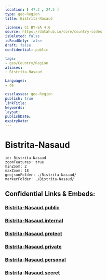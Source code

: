```yaml
---
location: [ 47.2 , 24.5 ] 
type: geo-Region
title: Bistrita-Nasaud

license: CC BY-SA 4.0
source: https://datahub.io/core/country-codes
isDeleted: false
isReadOnly: false
draft: false
confidential: public

tags:
- geo/Country/Region
aliases:
- Bistrita-Nasaud

Languages:
- de

cssclasses: geo-Region
publish: true
linkTitle: 
keywords: 
layout: 
publishDate: 
expiryDate: 
---
```


# Bistrita-Nasaud

```leaflet
id: Bistrita-Nasaud
zoomFeatures: true 
minZoom: 2 
maxZoom: 18
geojsonFolder: ./Bistrita-Nasaud/
markerFolder: ./Bistrita-Nasaud/
```


## Confidential Links & Embeds: 

### [Bistrita-Nasaud.public](/_public/\Earth\Continent\Europe\Europe~East\Romania\Regions~Romania\Romania~Nord-VestBistrita-Nasaud.public.md) 

### [Bistrita-Nasaud.internal](/_internal/\Earth\Continent\Europe\Europe~East\Romania\Regions~Romania\Romania~Nord-VestBistrita-Nasaud.internal.md) 

### [Bistrita-Nasaud.protect](/_protect/\Earth\Continent\Europe\Europe~East\Romania\Regions~Romania\Romania~Nord-VestBistrita-Nasaud.protect.md) 

### [Bistrita-Nasaud.private](/_private/\Earth\Continent\Europe\Europe~East\Romania\Regions~Romania\Romania~Nord-VestBistrita-Nasaud.private.md) 

### [Bistrita-Nasaud.personal](/_personal/\Earth\Continent\Europe\Europe~East\Romania\Regions~Romania\Romania~Nord-VestBistrita-Nasaud.personal.md) 

### [Bistrita-Nasaud.secret](/_secret/\Earth\Continent\Europe\Europe~East\Romania\Regions~Romania\Romania~Nord-VestBistrita-Nasaud.secret.md)


